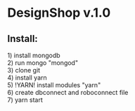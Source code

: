 <h1>DesignShop v.1.0</h1>


<h2>Install:</h2>
1) install mongodb <br>
2) run mongo "mongod" <br>
3) clone git <br>
4) install yarn <br>
5) !YARN! install modules "yarn" <br>
6) create dbconnect and roboconnect file <br>
7) yarn start <br>